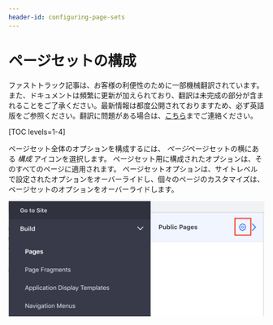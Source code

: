 ```yaml
---
header-id: configuring-page-sets
---
```


# ページセットの構成

<p class="alert alert-info"><span class="wysiwyg-color-blue120">ファストトラック記事は、お客様の利便性のために一部機械翻訳されています。また、ドキュメントは頻繁に更新が加えられており、翻訳は未完成の部分が含まれることをご了承ください。最新情報は都度公開されておりますため、必ず英語版をご参照ください。翻訳に問題がある場合は、<a href="mailto:support-content-jp@liferay.com">こちら</a>までご連絡ください。</span></p>

[TOC levels=1-4]

ページセット全体のオプションを構成するには、 *ページ*ページセットの横にある *構成* アイコンを選択します。 ページセット用に構成されたオプションは、そのすべてのページに適用されます。 ページセットオプションは、サイトレベルで設定されたオプションをオーバーライドし、個々のページのカスタマイズは、ページセットのオプションをオーバーライドします。

![図1：ページセット構成オプションの選択](../../../../../images/configure-page-set.png)
